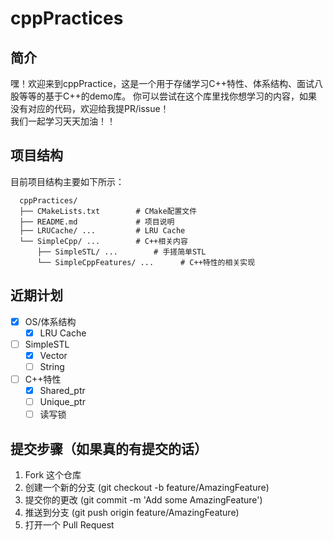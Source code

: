 # cppPractices

## 简介
嘿！欢迎来到cppPractice，这是一个用于存储学习C++特性、体系结构、面试八股等等的基于C++的demo库。
你可以尝试在这个库里找你想学习的内容，如果没有对应的代码，欢迎给我提PR/issue！\
我们一起学习天天加油！！

## 项目结构
目前项目结构主要如下所示：
  
      cppPractices/
      ├── CMakeLists.txt        # CMake配置文件
      ├── README.md             # 项目说明
      ├── LRUCache/ ...         # LRU Cache
      └── SimpleCpp/ ...        # C++相关内容
          ├── SimpleSTL/ ...        # 手搓简单STL
          └── SimpleCppFeatures/ ...      # C++特性的相关实现

## 近期计划
- [x] OS/体系结构
  - [x] LRU Cache
- [ ] SimpleSTL
  - [x] Vector
  - [ ] String
- [ ] C++特性
  - [x] Shared_ptr
  - [ ] Unique_ptr
  - [ ] 读写锁

## 提交步骤（如果真的有提交的话）
1.	Fork 这个仓库
2.	创建一个新的分支 (git checkout -b feature/AmazingFeature)
3.	提交你的更改 (git commit -m 'Add some AmazingFeature')
4.	推送到分支 (git push origin feature/AmazingFeature)
5.	打开一个 Pull Request
